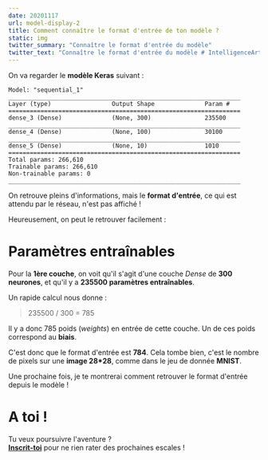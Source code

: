 ```yaml
---
date: 20201117
url: model-display-2
title: Comment connaître le format d'entrée de ton modèle ?
static: img
twitter_summary: "Connaître le format d'entrée du modèle"
twitter_text: "Connaître le format d'entrée du modèle # IntelligenceArtificielle #IA #DL #keras  #python #fr #multijunet"
---
```


On va regarder le **modèle Keras** suivant :

```
Model: "sequential_1"
_________________________________________________________________
Layer (type)                 Output Shape              Param #   
=================================================================
dense_3 (Dense)              (None, 300)               235500    
_________________________________________________________________
dense_4 (Dense)              (None, 100)               30100     
_________________________________________________________________
dense_5 (Dense)              (None, 10)                1010      
=================================================================
Total params: 266,610
Trainable params: 266,610
Non-trainable params: 0
_________________________________________________________________
```

On retrouve pleins d'informations, mais le **format d'entrée**, ce qui est attendu par le réseau, n'est pas affiché !  

Heureusement, on peut le retrouver facilement :

# Paramètres entraînables

Pour la **1ère couche**, on voit qu'il s'agit d'une couche *Dense* de **300 neurones**, et qu'il y a **235500 paramètres entraînables**.  

Un rapide calcul nous donne :

> 235500 / 300 = 785

Il y a donc 785 poids (_weights_) en entrée de cette couche. Un de ces poids correspond au **biais**.  

C'est donc que le format d'entrée est **784**. Cela tombe bien, c'est le nombre de pixels sur une **image 28*28**, comme dans le jeu de donnée **MNIST**.

Une prochaine fois, je te montrerai comment retrouver le format d'entrée depuis le modèle !

# A toi !

Tu veux poursuivre l'aventure ?  
**[Inscrit-toi][0]** pour ne rien rater des prochaines escales !

[0]: {{"page//email.md"|yasifipo}}
